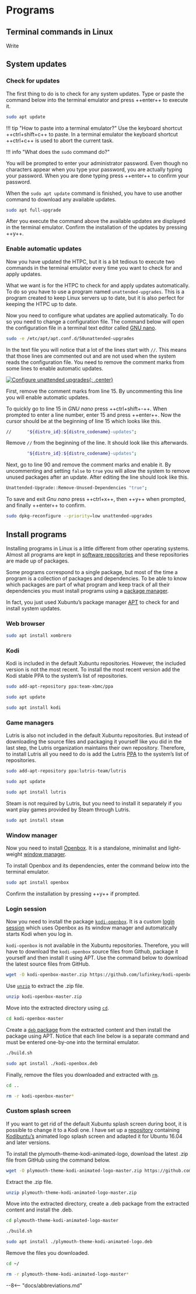 # Programs

## Terminal commands in Linux

Write 

## System updates

### Check for updates

The first thing to do is to check for any system updates. Type or paste the command below into the terminal emulator and press ++enter++ to execute it.

```sh
sudo apt update
```

!!! tip "How to paste into a terminal emulator?"
    Use the keyboard shortcut ++ctrl+shift+c++ to paste. In a terminal emulator the keyboard shortcut ++ctrl+c++ is used to abort the current task.

!!! info "What does the `sudo` command do?"

You will be prompted to enter your administrator password. Even though no characters appear when you type your password, you are actually typing your password. When you are done typing press ++enter++ to confirm your password.

When the `sudo apt update` command is finished, you have to use another command to download any available updates.

```sh
sudo apt full-upgrade
```

After you execute the command above the available updates are displayed in the terminal emulator. Confirm the installation of the updates by pressing ++y++.

### Enable automatic updates

Now you have updated the HTPC, but it is a bit tedious to execute two commands in the terminal emulator every time you want to check for and apply updates.

What we want is for the HTPC to check for and apply updates automatically. To do so you have to use a program named `unattended-upgrades`. This is a program created to keep Linux servers up to date, but it is also perfect for keeping the HTPC up to date.

Now you need to configure what updates are applied automatically. To do so you need to change a configuration file. The command below will open the configuration file in a terminal text editor called [GNU nano](https://en.wikipedia.org/wiki/GNU_nano).

```sh
sudo -e /etc/apt/apt.conf.d/50unattended-upgrades
```

In the text file you will notice that a lot of the lines start with `//`. This means that those lines are commented out and are not used when the system reads the configuration file. You need to remove the comment marks from some lines to enable automatic updates.

[![Configure unattended upgrades](./img/programs/unattended-upgrades.png){: .center}](./img/programs/unattended-upgrades.png)

First, remove the comment marks from line 15. By uncommenting this line you will enable automatic updates.

To quickly go to line 15 in *GNU nano* press ++ctrl+shift+-++. When prompted to enter a line number, enter 15 and press ++enter++. Now the cursor should be at the beginning of line 15 which looks like this.

```sh
//      "${distro_id}:${distro_codename}-updates";
```

Remove `//` from the beginning of the line. It should look like this afterwards.

```sh
        "${distro_id}:${distro_codename}-updates";
```

Next, go to line 90 and remove the comment marks and enable it. By uncommenting and setting `false` to `true` you will allow the system to remove unused packages after an update. After editing the line should look like this.

```sh
Unattended-Upgrade::Remove-Unused-Dependencies "true";
```

To save and exit *Gnu nano* press ++ctrl+x++, then ++y++ when prompted, and finally ++enter++ to confirm.

```sh
sudo dpkg-reconfigure --priority=low unattended-upgrades
```

## Install programs

Installing programs in Linux is a little different from other operating systems. Almost all programs are kept in [software repositories](https://en.wikipedia.org/wiki/Software_repository) and these repositories are made up of packages.

Some programs correspond to a single package, but most of the time a program is a collection of packages and dependencies. To be able to know which packages are part of what program and keep track of all their dependencies you must install programs using a [package manager](https://en.wikipedia.org/wiki/Package_manager).

In fact, you just used Xubuntu’s package manager [APT](https://en.wikipedia.org/wiki/APT_(software)) to check for and install system updates.

### Web browser

```sh
sudo apt install xombrero
```

### Kodi

Kodi is included in the default Xubuntu repositories. However, the included version is not the most recent. To install the most recent version add the Kodi stable PPA to the system’s list of repositories.

```sh
sudo add-apt-repository ppa:team-xbmc/ppa

sudo apt update

sudo apt install kodi
```

### Game managers

Lutris is also not included in the default Xubuntu repositories. But instead of downloading the source files and packaging it yourself like you did in the last step, the Lutris organization maintains their own repository. Therefore, to install Lutris all you need to do is add the Lutris [PPA](https://itsfoss.com/ppa-guide/) to the system’s list of repositories.

```sh
sudo add-apt-repository ppa:lutris-team/lutris

sudo apt update

sudo apt install lutris
```

Steam is not required by Lutris, but you need to install it separately if you want play games provided by Steam through Lutris.

```sh
sudo apt install steam
```

### Window manager

Now you need to install [Openbox](https://en.wikipedia.org/wiki/Openbox). It is a standalone, minimalist and light-weight [window manager](https://en.wikipedia.org/wiki/Window_manager).

To install Openbox and its dependencies, enter the command below into the terminal emulator.

```sh
sudo apt install openbox
```

Confirm the installation by pressing ++y++ if prompted.

### Login session

Now you need to install the package [`kodi-openbox`](https://github.com/lufinkey/kodi-openbox). It is a custom [login session](https://en.wikipedia.org/wiki/Login_session) which uses Openbox as its window manager and automatically starts Kodi when you log in.

`kodi-openbox` is not available in the Xubuntu repositories. Therefore, you will have to download the `kodi-openbox` source files from Github, package it yourself and then install it using APT. Use the command below to download the latest source files from GitHub.

```sh
wget -O kodi-openbox-master.zip https://github.com/lufinkey/kodi-openbox/archive/master.zip
```

Use [`unzip`](https://en.wikipedia.org/wiki/Info-ZIP) to extract the .zip file.

```sh
unzip kodi-openbox-master.zip
```

Move into the extracted directory using [`cd`](https://en.wikipedia.org/wiki/Cd_(command)).

```sh
cd kodi-openbox-master
```

Create a [`deb` package](https://en.wikipedia.org/wiki/Deb_\(file_format\)) from the extracted content and then install the package using APT. Notice that each line below is a separate command and must be entered one-by-one into the terminal emulator.

```sh
./build.sh

sudo apt install ./kodi-openbox.deb
```

Finally, remove the files you downloaded and extracted with [`rm`](https://en.wikipedia.org/wiki/Rm_(Unix)).

```sh
cd ..

rm -r kodi-openbox-master*
```

### Custom splash screen

If you want to get rid of the default Xubuntu splash screen during boot, it is possible to change it to a Kodi one. I have set up a [repository](https://github.com/solbero/plymouth-theme-kodi-animated-logo) containing [Kodibuntu’s](http://kodi.wiki/view/Kodibuntu) animated logo splash screen and adapted it for Ubuntu 16.04 and later versions.

To install the plymouth-theme-kodi-animated-logo, download the latest .zip file from GitHub using the command below.

```sh
wget -O plymouth-theme-kodi-animated-logo-master.zip https://github.com/solbero/plymouth-theme-kodi-animated-logo/archive/master.zip
```

Extract the .zip file.

```sh
unzip plymouth-theme-kodi-animated-logo-master.zip
```

Move into the extracted directory, create a .deb package from the extracted content and install the .deb.

```sh
cd plymouth-theme-kodi-animated-logo-master

./build.sh

sudo apt install ./plymouth-theme-kodi-animated-logo.deb
```

Remove the files you downloaded.

```sh
cd ~/

rm -r plymouth-theme-kodi-animated-logo-master*
```

--8<-- "docs/abbreviations.md"